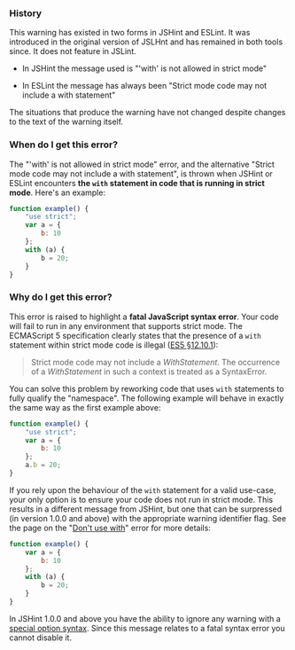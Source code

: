 <!---
{
    "titles": [
        "'with' is not allowed in strict mode",
        "Strict mode code may not include a with statement",
        "E010"
    ],
    "slugs": [
        "with-is-not-allowed-in-strict-mode",
        "strict-mode-code-may-not-include-with",
        "e010"
    ],
    "linters": [
        "jshint",
        "eslint"
    ],
    "author": "jallardice"
}
-->

### History

This warning has existed in two forms in JSHint and ESLint. It was introduced in
the original version of JSLHnt and has remained in both tools since. It does not
feature in JSLint.

 - In JSHint the message used is "'with' is not allowed in strict mode"

 - In ESLint the message has always been "Strict mode code may not include a
   with statement"

The situations that produce the warning have not changed despite changes to the
text of the warning itself.

### When do I get this error?

The "'with' is not allowed in strict mode" error, and the alternative "Strict
mode code may not include a with statement", is thrown when JSHint or ESLint
encounters **the `with` statement in code that is running in strict mode**.
Here's an example:

<!---
{
    "linter": "jshint"
}
-->
```javascript
function example() {
    "use strict";
    var a = {
        b: 10
    };
    with (a) {
        b = 20;
    }
}
```

### Why do I get this error?

This error is raised to highlight a **fatal JavaScript syntax error**. Your code
will fail to run in any environment that supports strict mode. The ECMAScript 5
specification clearly states that the presence of a `with` statement within
strict mode code is illegal ([ES5 &sect;12.10.1][es5-12.10.1]):

> Strict mode code may not include a *WithStatement*. The occurrence of a
> *WithStatement* in such a context is treated as a SyntaxError.

You can solve this problem by reworking code that uses `with` statements to
fully qualify the "namespace". The following example will behave in exactly the
same way as the first example above:

<!---
{
    "linter": "jshint"
}
-->
```javascript
function example() {
    "use strict";
    var a = {
        b: 10
    };
    a.b = 20;
}
```

If you rely upon the behaviour of the `with` statement for a valid use-case,
your only option is to ensure your code does not run in strict mode. This
results in a different message from JSHint, but one that can be surpressed (in
version 1.0.0 and above) with the appropriate warning identifier flag. See the
page on the "[Don't use with][with]" error for more details:

<!---
{
    "linter": "jshint"
}
-->
```javascript
function example() {
    var a = {
        b: 10
    };
    with (a) {
        b = 20;
    }
}
```

In JSHint 1.0.0 and above you have the ability to ignore any warning with a
[special option syntax][jshintopts]. Since this message relates to a fatal
syntax error you cannot disable it.

[es5-12.10.1]: http://es5.github.com/#x12.10.1
[with]: /unexpected-with
[jshintopts]: http://jshint.com/docs/#options
